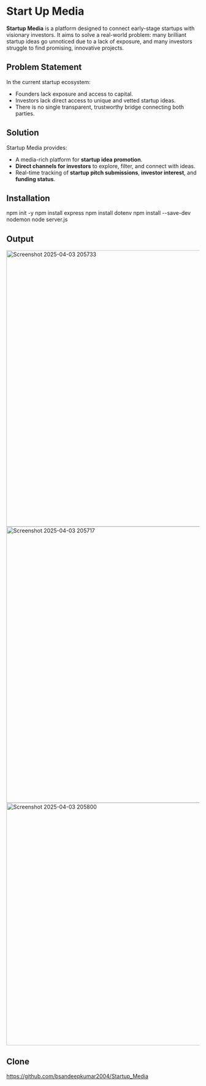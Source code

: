 # Start Up Media

**Startup Media** is a platform designed to connect early-stage startups with visionary investors. It aims to solve a real-world problem: many brilliant startup ideas go unnoticed due to a lack of exposure, and many investors struggle to find promising, innovative projects.

## Problem Statement

In the current startup ecosystem:
- Founders lack exposure and access to capital.
- Investors lack direct access to unique and vetted startup ideas.
- There is no single transparent, trustworthy bridge connecting both parties.

## Solution

Startup Media provides:
- A media-rich platform for **startup idea promotion**.
- **Direct channels for investors** to explore, filter, and connect with ideas.
- Real-time tracking of **startup pitch submissions**, **investor interest**, and **funding status**.

## Installation
npm init -y
npm install express
npm install dotenv
npm install --save-dev nodemon
node server.js

## Output

<img width="1366" height="720" alt="Screenshot 2025-04-03 205733" src="https://github.com/user-attachments/assets/a2bbf50e-bded-4ac0-8c6f-6924b1816543" />
<img width="1366" height="720" alt="Screenshot 2025-04-03 205717" src="https://github.com/user-attachments/assets/d9974132-26c8-4992-bd7c-f032dd9659aa" />
<img width="1360" height="632" alt="Screenshot 2025-04-03 205800" src="https://github.com/user-attachments/assets/81957d71-dbe6-44ad-a727-0dc0e2c6554e" />


## Clone
https://github.com/bsandeepkumar2004/Startup_Media
